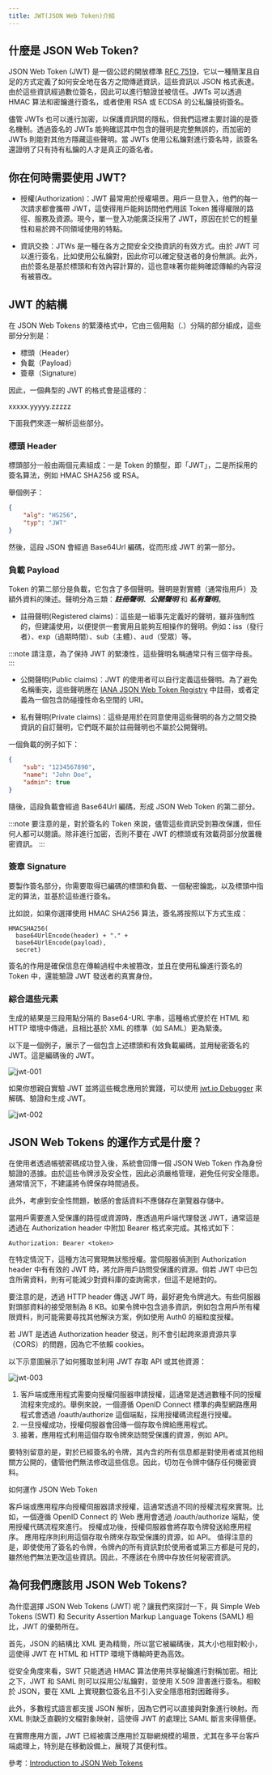 ```yaml
---
title: JWT(JSON Web Token)介紹
---
```


## 什麼是 JSON Web Token?

JSON Web Token (JWT) 是一個公認的開放標準 [RFC 7519](https://datatracker.ietf.org/doc/html/rfc7519)，它以一種簡潔且自足的方式定義了如何安全地在各方之間傳遞資訊，這些資訊以 JSON 格式表達。由於這些資訊經過數位簽名，因此可以進行驗證並被信任。JWTs 可以透過 HMAC 算法和密鑰進行簽名，或者使用 RSA 或 ECDSA 的公私鑰技術簽名。

儘管 JWTs 也可以進行加密，以保護資訊間的隱私，但我們這裡主要討論的是簽名機制。透過簽名的 JWTs 能夠確認其中包含的聲明是完整無誤的，而加密的 JWTs 則能對其他方隱藏這些聲明。當 JWTs 使用公私鑰對進行簽名時，該簽名還證明了只有持有私鑰的人才是真正的簽名者。

## 你在何時需要使用 JWT?

* 授權(Authorization)：JWT 最常用於授權場景。用戶一旦登入，他們的每一次請求都會攜帶 JWT，這使得用戶能夠訪問他們用該 Token 獲得權限的路徑、服務及資源。現今，單一登入功能廣泛採用了 JWT，原因在於它的輕量性和易於跨不同領域使用的特點。

* 資訊交換：JTWs 是一種在各方之間安全交換資訊的有效方式。由於 JWT 可以進行簽名，比如使用公私鑰對，因此你可以確定發送者的身份無誤。此外，由於簽名是基於標頭和有效內容計算的，這也意味著你能夠確認傳輸的內容沒有被篡改。

## JWT 的結構

在 JSON Web Tokens 的緊湊格式中，它由三個用點（.）分隔的部分組成，這些部分分別是：

* 標頭（Header）  
* 負載（Payload）  
* 簽章（Signature）  

因此，一個典型的 JWT 的格式會是這樣的：

xxxxx.yyyyy.zzzzz

下面我們來逐一解析這些部分。

### 標頭 Header

標頭部分一般由兩個元素組成：一是 Token 的類型，即「JWT」，二是所採用的簽名算法，例如 HMAC SHA256 或 RSA。

舉個例子：

```json
{
    "alg": "HS256",
    "typ": "JWT"
}
```

然後，這段 JSON 會經過 Base64Url 編碼，從而形成 JWT 的第一部分。

### 負載 Payload

Token 的第二部分是負載，它包含了多個聲明。聲明是對實體（通常指用戶）及額外資料的陳述。聲明分為三類：***註冊聲明***、***公開聲明*** 和 ***私有聲明***。

* 註冊聲明(Registered claims)：這些是一組事先定義好的聲明，雖非強制性的，但建議使用，以便提供一套實用且能夠互相操作的聲明。例如：iss（發行者）、exp（過期時間）、sub（主體）、aud（受眾）等。

:::note
請注意，為了保持 JWT 的緊湊性，這些聲明名稱通常只有三個字母長。
:::

* 公開聲明(Public claims)：JWT 的使用者可以自行定義這些聲明。為了避免名稱衝突，這些聲明應在 [IANA JSON Web Token Registry](https://www.iana.org/assignments/jwt/jwt.xhtml) 中註冊，或者定義為一個包含防碰撞性命名空間的 URI。

* 私有聲明(Private claims)：這些是用於在同意使用這些聲明的各方之間交換資訊的自訂聲明，它們既不屬於註冊聲明也不屬於公開聲明。

一個負載的例子如下：

```json
{
    "sub": "1234567890",
    "name": "John Doe",
    "admin": true
}
```

隨後，這段負載會經過 Base64Url 編碼，形成 JSON Web Token 的第二部分。

:::note
要注意的是，對於簽名的 Token 來說，儘管這些資訊受到篡改保護，但任何人都可以閱讀。除非進行加密，否則不要在 JWT 的標頭或有效載荷部分放置機密資訊。
:::

### 簽章 Signature

要製作簽名部分，你需要取得已編碼的標頭和負載、一個秘密鑰匙，以及標頭中指定的算法，並基於這些進行簽名。

比如說，如果你選擇使用 HMAC SHA256 算法，簽名將按照以下方式生成：

```
HMACSHA256(
  base64UrlEncode(header) + "." +
  base64UrlEncode(payload),
  secret)
```

簽名的作用是確保信息在傳輸過程中未被篡改，並且在使用私鑰進行簽名的 Token 中，還能驗證 JWT 發送者的真實身份。

### 綜合這些元素

生成的結果是三段用點分隔的 Base64-URL 字串，這種格式便於在 HTML 和 HTTP 環境中傳遞，且相比基於 XML 的標準（如 SAML）更為緊湊。

以下是一個例子，展示了一個包含上述標頭和有效負載編碼，並用秘密簽名的 JWT。這是編碼後的 JWT。

![jwt-001](./img/jwt-001.png)

如果你想親自實驗 JWT 並將這些概念應用於實踐，可以使用 [jwt.io Debugger](https://jwt.io/#debugger-io) 來解碼、驗證和生成 JWT。

![jwt-002](./img/jwt-002.png)

## JSON Web Tokens 的運作方式是什麼？

在使用者透過帳號密碼成功登入後，系統會回傳一個 JSON Web Token 作為身份驗證的憑據。由於這些令牌涉及安全性，因此必須嚴格管理，避免任何安全隱患。通常情況下，不建議將令牌保存時間過長。

此外，考慮到安全性問題，敏感的會話資料不應儲存在瀏覽器存儲中。

當用戶需要進入受保護的路徑或資源時，應透過用戶端代理發送 JWT，通常這是透過在 Authorization header 中附加 Bearer 格式來完成。其格式如下：

```
Authorization: Bearer <token>
```

在特定情況下，這種方法可實現無狀態授權。當伺服器偵測到 Authorization header 中有有效的 JWT 時，將允許用戶訪問受保護的資源。倘若 JWT 中已包含所需資料，則有可能減少對資料庫的查詢需求，但這不是絕對的。

要注意的是，透過 HTTP header 傳送 JWT 時，最好避免令牌過大。有些伺服器對頭部資料的接受限制為 8 KB。如果令牌中包含過多資訊，例如包含用戶所有權限資料，則可能需要尋找其他解決方案，例如使用 Auth0 的細粒度授權。

若 JWT 是透過 Authorization header 發送，則不會引起跨來源資源共享（CORS）的問題，因為它不依賴 cookies。

以下示意圖展示了如何獲取並利用 JWT 存取 API 或其他資源：

![jwt-003](./img/jwt-003.png)

1. 客戶端或應用程式需要向授權伺服器申請授權，這通常是透過數種不同的授權流程來完成的。舉例來說，一個遵循 OpenID Connect 標準的典型網路應用程式會透過 /oauth/authorize 這個端點，採用授權碼流程進行授權。
2. 一旦授權成功，授權伺服器會回傳一個存取令牌給應用程式。
3. 接著，應用程式利用這個存取令牌來訪問受保護的資源，例如 API。

要特別留意的是，對於已經簽名的令牌，其內含的所有信息都是對使用者或其他相關方公開的，儘管他們無法修改這些信息。因此，切勿在令牌中儲存任何機密資料。

如何運作 JSON Web Token

客戶端或應用程序向授權伺服器請求授權，這通常透過不同的授權流程來實現。比如，一個遵循 OpenID Connect 的 Web 應用會透過 /oauth/authorize 端點，使用授權代碼流程來進行。
授權成功後，授權伺服器會將存取令牌發送給應用程序。
應用程序則利用這個存取令牌來存取受保護的資源，如 API。
值得注意的是，即使使用了簽名的令牌，令牌內的所有資訊對於使用者或第三方都是可見的，雖然他們無法更改這些資訊。因此，不應該在令牌中存放任何秘密資訊。

## 為何我們應該用 JSON Web Tokens?

為什麼選擇 JSON Web Tokens (JWT) 呢？讓我們來探討一下，與 Simple Web Tokens (SWT) 和 Security Assertion Markup Language Tokens (SAML) 相比，JWT 的優勢所在。

首先，JSON 的結構比 XML 更為精簡，所以當它被編碼後，其大小也相對較小，這使得 JWT 在 HTML 和 HTTP 環境下傳輸時更為高效。

從安全角度來看，SWT 只能透過 HMAC 算法使用共享秘鑰進行對稱加密。相比之下，JWT 和 SAML 則可以採用公/私鑰對，並使用 X.509 證書進行簽名。相較於 JSON，要在 XML 上實現數位簽名且不引入安全隱患相對困難得多。

此外，多數程式語言都支援 JSON 解析，因為它們可以直接與對象進行映射。而 XML 則缺乏直觀的文檔對象映射，這使得 JWT 的處理比 SAML 斷言來得簡便。

在實際應用方面，JWT 已經被廣泛應用於互聯網規模的場景，尤其在多平台客戶端處理上，特別是在移動設備上，展現了其便利性。

參考：[Introduction to JSON Web Tokens](https://jwt.io/introduction)